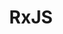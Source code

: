 ---
type: framework
cloudinary_convert: false
published: published
slug: rxjs
title: RxJS
start: January 01, 2000
---